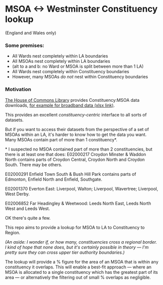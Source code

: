 
# MSOA <-> Westminster Constituency lookup

(England and Wales only)

### Some premises:

* All Wards nest completely within LA boundaries
* All MSOAs nest completely within LA boundaries
* (alt to a and b: no Ward or MSOA is split between more than 1 LA)
* All Wards nest completely within Constituency boundaries
* However, many MSOAs _do not_ nest within Constituency boundaries

### Motivation

[The House of Commons Library][hocl-bb] provides Constituency:MSOA data downloads, [for example for broadband data (xlsx link)][hocl-xl].

This provides an excellent _constituency-centric_ interface to all sorts of datasets.

[hocl-bb]: https://commonslibrary.parliament.uk/constituency-data-broadband-coverage-and-speeds/
[hocl-xl]: https://data.parliament.uk/resources/constituencystatistics/Broadband-speeds-2020.xlsx



But if you want to access their datasets from the perspective of a set of MSOAs within an LA, it's harder to know how to get the data you want.
Many MSOAs contain part of more than 1 constituency*.


\* I suspected no MSOA contained part of more than 2 constituencies, but there is at least one that does: E02000217 Croydon Minster & Waddon North contains parts of Croydon Central, Croydon North and Croydon South.
There may be others.

E02000291 Enfield Town South & Bush Hill Park contains parts of Edmonton, Enfield North and Enfield, Southgate.

E02001370 Everton East: Liverpool, Walton; Liverpool, Wavertree; Liverpool, West Derby.

E02006852 Far Headingley & Weetwood: Leeds North East, Leeds North West and Leeds West.

OK there's quite a few.

This repo aims to provide a lookup for MSOA to LA to Constituency to Region.

_(An aside: I wonder if, or how many, constituencies cross a regional border.
I kind of hope that none does, but it's certainly possible in theory — I'm pretty sure they can cross upper tier authority boundaries.)_

The lookup will provide a % figure for the area of an MSOA that is within any constituency it overlaps.
This will enable a best-fit approach — where an MSOA is allocated to a single constituency which has the greatest part of its area — or alternatively the filtering out of small % overlaps as negligible.


